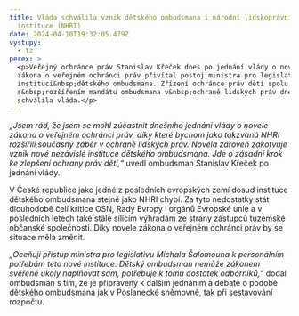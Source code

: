 ```yaml
---
title: Vláda schválila vznik dětského ombudsmana i národní lidskoprávní
  instituce (NHRI)
date: 2024-04-10T19:32:05.479Z
vystupy:
  - tz
perex: >
  <p>Veřejný ochránce práv Stanislav Křeček dnes po jednání vlády o novele
  zákona o veřejném ochránci práv přivítal postoj ministra pro legislativu k
  instituci&nbsp;dětského ombudsmana. Zřízení ochránce práv dětí spolu
  s&nbsp;rozšířením mandátu ombudsmana v&nbsp;ochraně lidských práv dnes
  schválila vláda.</p>
---
```

<p><em>&bdquo;Jsem rád, že jsem se mohl zúčastnit dnešního jednání vlády o novele zákona o veřejném ochránci práv, díky které bychom jako takzvaná NHRI rozšířili současný záběr v&nbsp;ochraně lidských práv. Novela zároveň zakotvuje vznik nové nezávislé instituce dětského ombudsmana. Jde o zásadní krok ke zlepšení ochrany práv dětí,&ldquo; </em>uvedl ombudsman Stanislav Křeček po jednání vlády. &nbsp;&nbsp;&nbsp;&nbsp;</p>

<p>V&nbsp;České republice jako jedné z&nbsp;posledních evropských zemí dosud instituce dětského ombudsmana stejně jako NHRI chybí. Za tyto nedostatky stát dlouhodobě čelí kritice OSN, Rady Evropy i orgánů Evropské unie a v posledních letech také stále sílícím výhradám ze strany zástupců tuzemské občanské společnosti. Díky novele zákona o veřejném ochránci práv by se situace měla změnit.</p>

<p><em>&bdquo;Oceňuji přístup ministra pro legislativu Michala Šalomouna k&nbsp;personálním potřebám této nové instituce. Dětský ombudsman nemůže zákonem svěřené úkoly naplňovat sám, potřebuje k&nbsp;tomu dostatek odborníků,&ldquo;</em> dodal ombudsman s&nbsp;tím, že je připravený k&nbsp;dalším jednáním a debatě o podobě dětského ombudsmana jak v&nbsp;Poslanecké sněmovně, tak při sestavování rozpočtu.</p>
